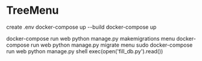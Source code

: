 # TreeMenu

create .env
docker-compose up --build
docker-compose up

docker-compose run web python manage.py makemigrations menu
docker-compose run web python manage.py migrate menu
sudo docker-compose run web python manage.py shell
exec(open('fill_db.py').read())

